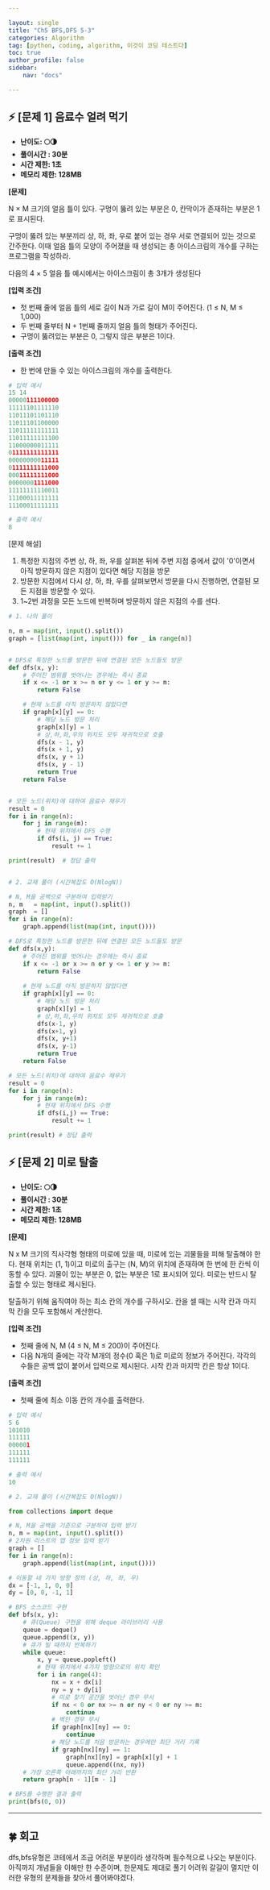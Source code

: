 ```yaml
---

layout: single
title: "Ch5 BFS,DFS 5-3"
categories: Algorithm
tag: [python, coding, algorithm, 이것이 코딩 테스트다]
toc: true
author_profile: false
sidebar:
    nav: "docs"

---
```




## ⚡ [문제 1] 음료수 얼려 먹기

* **난이도: 🌕🌗**
* **풀이시간 : 30분**
* **시간 제한: 1초**
* **메모리 제한: 128MB**


**[문제]**

N × M 크기의 얼음 틀이 있다. 구멍이 뚫려 있는 부분은 0, 칸막이가 존재하는 부분은 1로 표시된다.

구멍이 뚫려 있는 부분끼리 상, 하, 좌, 우로 붙어 있는 경우 서로 연결되어 있는 것으로 간주한다.
이때 얼음 틀의 모양이 주어졌을 때 생성되는 총 아이스크림의 개수를 구하는 프로그램을 작성하라.

다음의 4 × 5 얼음 틀 예시에서는 아이스크림이 총 3개가 생성된다

**[입력 조건]**

* 첫 번째 줄에 얼음 틀의 세로 길이 N과 가로 길이 M이 주어진다. (1 ≤ N, M ≤ 1,000)
* 두 번째 줄부터 N + 1번째 줄까지 얼음 틀의 형태가 주어진다.
* 구멍이 뚫려있는 부분은 0, 그렇지 않은 부분은 1이다.

**[출력 조건]**

* 한 번에 만들 수 있는 아이스크림의 개수를 출력한다.

```python  
# 입력 예시
15 14
00000111100000
11111101111110
11011101101110
11011101100000
11011111111111
11011111111100
11000000011111
01111111111111
00000000011111
01111111111000
00011111111000
00000001111000
11111111110011
11100011111111
11100011111111

# 출력 예시
8

```

[문제 해설]

1. 특정한 지점의 주변 상, 하, 좌, 우를 살펴본 뒤에 주변 지점 중에서 값이 '0'이면서 아직 방문하지 않은 지점이 있다면 해당 지점을 방문
2. 방문한 지점에서 다시 상, 하, 좌, 우를 살펴보면서 방문을 다시 진행하면, 연결된 모든 지점을 방문할 수 있다.
3. 1~2번 과정을 모든 노드에 반복하며 방문하지 않은 지점의 수를 센다.


```python
# 1. 나의 풀이

n, m = map(int, input().split())
graph = [list(map(int, input())) for _ in range(n)]


# DFS로 특정한 노드를 방문한 뒤에 연결된 모든 노드들도 방문
def dfs(x, y):
    # 주어진 범위를 벗어나는 경우에는 즉시 종료
    if x <= -1 or x >= n or y <= 1 or y >= m:
        return False

    # 현재 노드를 아직 방문하지 않았다면
    if graph[x][y] == 0:
        # 해당 노드 방문 처리
        graph[x][y] = 1
        # 상,하,좌,우의 위치도 모두 재귀적으로 호출
        dfs(x - 1, y)
        dfs(x + 1, y)
        dfs(x, y + 1)
        dfs(x, y - 1)
        return True
    return False


# 모든 노드(위치)에 대하여 음료수 채우기
result = 0
for i in range(n):
    for j in range(m):
        # 현재 위치에서 DFS 수행
        if dfs(i, j) == True:
            result += 1

print(result)  # 정답 출력


# 2. 교재 풀이 (시간복잡도 O(NlogN))

# N, M을 공백으로 구분하여 입력받기
n, m   = map(int, input().split())
graph  = []
for i in range(n):
    graph.append(list(map(int, input())))

# DFS로 특정한 노드를 방문한 뒤에 연결된 모든 노드들도 방문
def dfs(x,y):
    # 주어진 범위를 벗어나는 경우에는 즉시 종료
    if x <= -1 or x >= n or y <= 1 or y >= m: 
        return False
    
    # 현재 노드를 아직 방문하지 않았다면
    if graph[x][y] == 0:
        # 해당 노드 방문 처리
        graph[x][y] = 1
        # 상,하,좌,우의 위치도 모두 재귀적으로 호출
        dfs(x-1, y)
        dfs(x+1, y)
        dfs(x, y+1)
        dfs(x, y-1)
        return True
    return False

# 모든 노드(위치)에 대하여 음료수 채우기
result = 0
for i in range(n):
    for j in range(m):
        # 현재 위치에서 DFS 수행
        if dfs(i,j) == True:
            result += 1

print(result) # 정답 출력

```

## ⚡ [문제 2] 미로 탈출

* **난이도: 🌕🌗**
* **풀이시간 : 30분**
* **시간 제한: 1초**
* **메모리 제한: 128MB**


**[문제]**

N x M 크기의 직사각형 형태의 미로에 있을 때, 미로에 있는 괴물들을 피해 탈출해야 한다. 현재 위치는 (1, 1)이고 미로의 출구는 (N, M)의 위치에 존재하며 한 번에 한 칸씩 이동할 수 있다. 괴물이 있는 부분은 0, 없는 부분은 1로 표시되어 있다. 미로는 반드시 탈출할 수 있는 형태로 제시된다.

탈출하기 위해 움직여야 하는 최소 칸의 개수를 구하시오. 칸을 셀 때는 시작 칸과 마지막 칸을 모두 포함해서 계산한다.

**[입력 조건]**

* 첫째 줄에 N, M (4 ≤ N, M ≤ 200)이 주어진다.
* 다음 N개의 줄에는 각각 M개의 정수(0 혹은 1)로 미로의 정보가 주어진다. 각각의 수들은 공백 없이 붙어서 입력으로 제시된다. 시작 칸과 마지막 칸은 항상 1이다.

**[출력 조건]**

* 첫째 줄에 최소 이동 칸의 개수를 출력한다.

```python  
# 입력 예시
5 6
101010
111111
000001
111111
111111

# 출력 예시
10

```

```python
# 2. 교재 풀이 (시간복잡도 O(NlogN))

from collections import deque

# N, M을 공백을 기준으로 구분하여 입력 받기
n, m = map(int, input().split())
# 2차원 리스트의 맵 정보 입력 받기
graph = []
for i in range(n):
    graph.append(list(map(int, input())))

# 이동할 네 가지 방향 정의 (상, 하, 좌, 우)
dx = [-1, 1, 0, 0]
dy = [0, 0, -1, 1]

# BFS 소스코드 구현
def bfs(x, y):
    # 큐(Queue) 구현을 위해 deque 라이브러리 사용
    queue = deque()
    queue.append((x, y))
    # 큐가 빌 때까지 반복하기
    while queue:
        x, y = queue.popleft()
        # 현재 위치에서 4가지 방향으로의 위치 확인
        for i in range(4):
            nx = x + dx[i]
            ny = y + dy[i]
            # 미로 찾기 공간을 벗어난 경우 무시
            if nx < 0 or nx >= n or ny < 0 or ny >= m:
                continue
            # 벽인 경우 무시
            if graph[nx][ny] == 0:
                continue
            # 해당 노드를 처음 방문하는 경우에만 최단 거리 기록
            if graph[nx][ny] == 1:
                graph[nx][ny] = graph[x][y] + 1
                queue.append((nx, ny))
    # 가장 오른쪽 아래까지의 최단 거리 반환
    return graph[n - 1][m - 1]

# BFS를 수행한 결과 출력
print(bfs(0, 0))

```

---


## **🍀** 회고
dfs,bfs유형은 코테에서 조금 어려운 부분이라 생각하며 필수적으로 나오는 부분이다. 아직까지 개념들을 이해만 한 수준이며, 한문제도 제대로 풀기 어려워 갈길이 멀지만 이러한 유형의 문제들을 찾아서 풀어봐야겠다.
